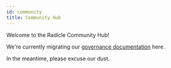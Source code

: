 ```yaml
---
id: community
title: Community Hub
---
```


Welcome to the Radicle Community Hub!

We're currently migrating our [governance
documentation](https://forest-text-046.notion.site/Radicle-Governance-Hub-01b9f8e757cc4426ab64d2146071f46b) here. 

In the meantime, please excuse our dust.
